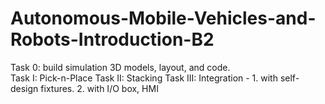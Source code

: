 # Autonomous-Mobile-Vehicles-and-Robots-Introduction-B2
Task 0: build simulation 3D models, layout, and code.  
Task  I: Pick-n-Place
Task II: Stacking 
Task III: Integration - 1. with self-design fixtures. 2. with I/O box, HMI 
